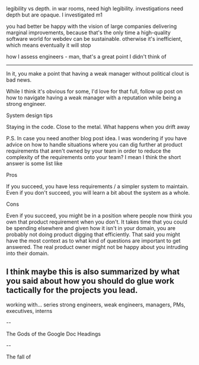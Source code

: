 legibility vs depth. in war rooms, need high legibility. investigations need depth but are opaque. I investigated m1

you had better be happy with the vision of large companies delivering marginal improvements, because that's the only time a high-quality software world for webdev can be sustainable. otherwise it's inefficient, which means eventually it will stop

how I assess engineers - man, that's a great point I didn't think of


---
In it, you make a point that having a weak manager without political clout is bad news. 

While I think it's obvious for some, I'd love for that full, follow up post on how to navigate having a weak manager with a reputation while being a strong engineer.

System design tips

Staying in the code. Close to the metal. What happens when you drift away

P.S. In case you need another blog post idea. I was wondering if you have advice on how to handle situations where you can dig further at product requirements that aren't owned by your team in order to reduce the complexity of the requirements onto your team? I mean I think the short answer is some list like

Pros

If you succeed, you have less requirements / a simpler system to maintain.
Even if you don't succeed, you will learn a bit about the system as a whole.

Cons

Even if you succeed, you might be in a position where people now think you own that product requirement when you don't.
It takes time that you could be spending elsewhere and given how it isn't in your domain, you are probably not doing product digging that efficiently. That said you might have the most context as to what kind of questions are important to get answered.
The real product owner might not be happy about you intruding into their domain.

I think maybe this is also summarized by what you said about how you should do glue work tactically for the projects you lead.
---


working with... series
strong engineers, weak engineers, managers, PMs, executives, interns


--


The Gods of the Google Doc Headings

--

The fall of 